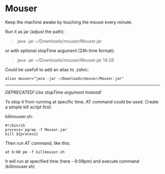 # Mouser
Keep the machine awake by touching the mouse every minute.

Run it as jar (adjust the path):
> java -jar ~/Downloads/mouser/Mouser.jar

or with optional stopTime argument (24h time format):
> java -jar ~/Downloads/mouser/Mouser.jar 14:28

Could be usefull to add an alias to .zshrc:
```
alias mouser="java -jar ~/Downloads/mouser/Mouser.jar"
```

-----------
_DEPRECATED!  Use stopTime argument instead!_

To stop it from running at specific time, AT command could be used. 
Create a simple kill script first:

killmouser.sh:
```
#!/bin/sh
process=`pgrep -f Mouser.jar`
kill ${process}
```

Then run AT command, like this:
```
at 6:08 pm -f killmouser.sh
```

It will run at specified time (here - 6:08pm) and execute command (killmouser.sh)

